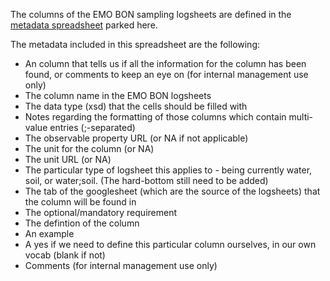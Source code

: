 The columns of the EMO BON sampling logsheets are defined in the [metadata spreadsheet](https://github.com/emo-bon/emobon-ontology-design/blob/master/vocabulary/EMOBON-logsheet-metadata.csv) parked here.

The metadata included in this spreadsheet are the following:
* An column that tells us if all the information for the column has been found, or comments to keep an eye on (for internal management use only)
* The column name in the EMO BON logsheets
* The data type (xsd) that the cells should be filled with
* Notes regarding the formatting of those columns which contain multi-value entries (;-separated)
* The observable property URL (or NA if not applicable)
* The unit for the column (or NA)
* The unit URL (or NA)
* The particular type of logsheet this applies to - being currently water, soil, or water;soil. (The hard-bottom still need to be added)
* The tab of the googlesheet (which are the source of the logsheets) that the column will be found in
* The optional/mandatory requirement
* The defintion of the column
* An example
* A yes if we need to define this particular column ourselves, in our own vocab (blank if not)
* Comments (for internal management use only)
